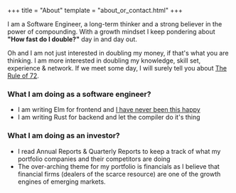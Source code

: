 +++
title = "About"
template = "about_or_contact.html"
+++

I am a Software Engineer, a long-term thinker and a strong believer in the power of compounding. With a growth mindset I keep pondering about **"How fast do I double?"** day in and day out.

Oh and I am not just interested in doubling my money, if that's what you are thinking. I am more interested in doubling my knowledge, skill set, experience & network.
If we meet some day, I will surely tell you about [The Rule of 72](https://en.wikipedia.org/wiki/Rule_of_72).

### What I am doing as a software engineer?
 - I am writing Elm for frontend and [I have never been this happy](https://www.youtube.com/watch?v=kuOCx0QeQ5c)
 -  I am writing Rust for backend and let the compiler do it's thing

### What I am doing as an investor?
 - I read Annual Reports & Quarterly Reports to keep a track of what my portfolio companies and their competitors are doing
 - The over-arching theme for my portfolio is financials as I believe that financial firms (dealers of the scarce resource) are one of the growth engines of emerging markets.